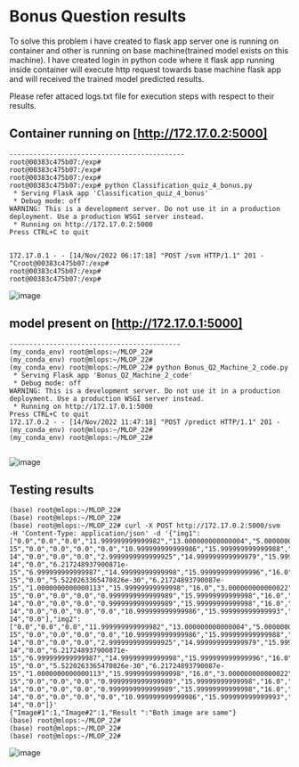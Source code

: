 
# Bonus Question results

To solve this problem i have created to flask app server one is running on container and other is running on base machine(trained model exists on this machine). I have created login in python code where it flask app running inside container will execute http request towards base machine flask app and will received the trained model predicted results.

Please refer attaced logs.txt file for execution steps with respect to their results.

## Container running on [http://172.17.0.2:5000]
```
--------------------------------------------
root@00383c475b07:/exp#
root@00383c475b07:/exp#
root@00383c475b07:/exp#
root@00383c475b07:/exp# python Classification_quiz_4_bonus.py
 * Serving Flask app 'Classification_quiz_4_bonus'
 * Debug mode: off
WARNING: This is a development server. Do not use it in a production deployment. Use a production WSGI server instead.
 * Running on http://172.17.0.2:5000
Press CTRL+C to quit


172.17.0.1 - - [14/Nov/2022 06:17:18] "POST /svm HTTP/1.1" 201 -
^Croot@00383c475b07:/exp#
root@00383c475b07:/exp#
root@00383c475b07:/exp#
```
![image](https://user-images.githubusercontent.com/89742374/201590610-54f86ab0-c2d0-486a-9009-9c8acda51269.png)


## model present on [http://172.17.0.1:5000]
```
-------------------------------------------
(my_conda_env) root@mlops:~/MLOP_22#
(my_conda_env) root@mlops:~/MLOP_22#
(my_conda_env) root@mlops:~/MLOP_22# python Bonus_Q2_Machine_2_code.py
 * Serving Flask app 'Bonus_Q2_Machine_2_code'
 * Debug mode: off
WARNING: This is a development server. Do not use it in a production deployment. Use a production WSGI server instead.
 * Running on http://172.17.0.1:5000
Press CTRL+C to quit
172.17.0.2 - - [14/Nov/2022 11:47:18] "POST /predict HTTP/1.1" 201 -
(my_conda_env) root@mlops:~/MLOP_22#
(my_conda_env) root@mlops:~/MLOP_22#


```
![image](https://user-images.githubusercontent.com/89742374/201590672-f0f4ec9c-4d8f-4306-80c8-0d057c2e9b01.png)


## Testing results
```
(base) root@mlops:~/MLOP_22#
(base) root@mlops:~/MLOP_22#
(base) root@mlops:~/MLOP_22# curl -X POST http://172.17.0.2:5000/svm  -H 'Content-Type: application/json' -d '{"img1": ["0.0","0.0","0.0","11.999999999999982","13.000000000000004","5.000000000000021","8.881784197001265e-15","0.0","0.0","0.0","0.0","10.999999999999986","15.999999999999988","9.000000000000005","1.598721155460224e-14","0.0","0.0","0.0","2.9999999999999925","14.999999999999979","15.999999999999998","6.000000000000022","1.0658141036401509e-14","0.0","6.217248937900871e-15","6.999999999999987","14.99999999999998","15.999999999999996","16.0","2.0000000000000284","3.552713678800507e-15","0.0","5.5220263365470826e-30","6.21724893790087e-15","1.0000000000000113","15.99999999999998","16.0","3.000000000000022","5.32907051820075e-15","0.0","0.0","0.0","0.9999999999999989","15.99999999999998","16.0","6.000000000000015","1.0658141036401498e-14","0.0","0.0","0.0","0.9999999999999989","15.99999999999998","16.0","6.000000000000018","1.0658141036401503e-14","0.0","0.0","0.0","0.0","10.999999999999986","15.999999999999993","10.00000000000001","1.7763568394002505e-14","0.0"],"img2": ["0.0","0.0","0.0","11.999999999999982","13.000000000000004","5.000000000000021","8.881784197001265e-15","0.0","0.0","0.0","0.0","10.999999999999986","15.999999999999988","9.000000000000005","1.598721155460224e-14","0.0","0.0","0.0","2.9999999999999925","14.999999999999979","15.999999999999998","6.000000000000022","1.0658141036401509e-14","0.0","6.217248937900871e-15","6.999999999999987","14.99999999999998","15.999999999999996","16.0","2.0000000000000284","3.552713678800507e-15","0.0","5.5220263365470826e-30","6.21724893790087e-15","1.0000000000000113","15.99999999999998","16.0","3.000000000000022","5.32907051820075e-15","0.0","0.0","0.0","0.9999999999999989","15.99999999999998","16.0","6.000000000000015","1.0658141036401498e-14","0.0","0.0","0.0","0.9999999999999989","15.99999999999998","16.0","6.000000000000018","1.0658141036401503e-14","0.0","0.0","0.0","0.0","10.999999999999986","15.999999999999993","10.00000000000001","1.7763568394002505e-14","0.0"]}'
{"Image#1":1,"Image#2":1,"Result ":"Both image are same"}
(base) root@mlops:~/MLOP_22#
(base) root@mlops:~/MLOP_22#
(base) root@mlops:~/MLOP_22#
```

![image](https://user-images.githubusercontent.com/89742374/201590133-08c12c94-99ae-464b-8293-8fec3b574f87.png)


